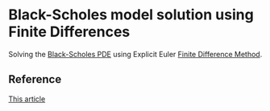 # Black-Scholes model solution using Finite Differences

Solving the [Black-Scholes PDE](https://en.wikipedia.org/wiki/Black%E2%80%93Scholes_model) using Explicit Euler [Finite Difference Method](https://en.wikipedia.org/wiki/Finite_difference_method).

## Reference

[This article](https://www.quantstart.com/articles/C-Explicit-Euler-Finite-Difference-Method-for-Black-Scholes)
